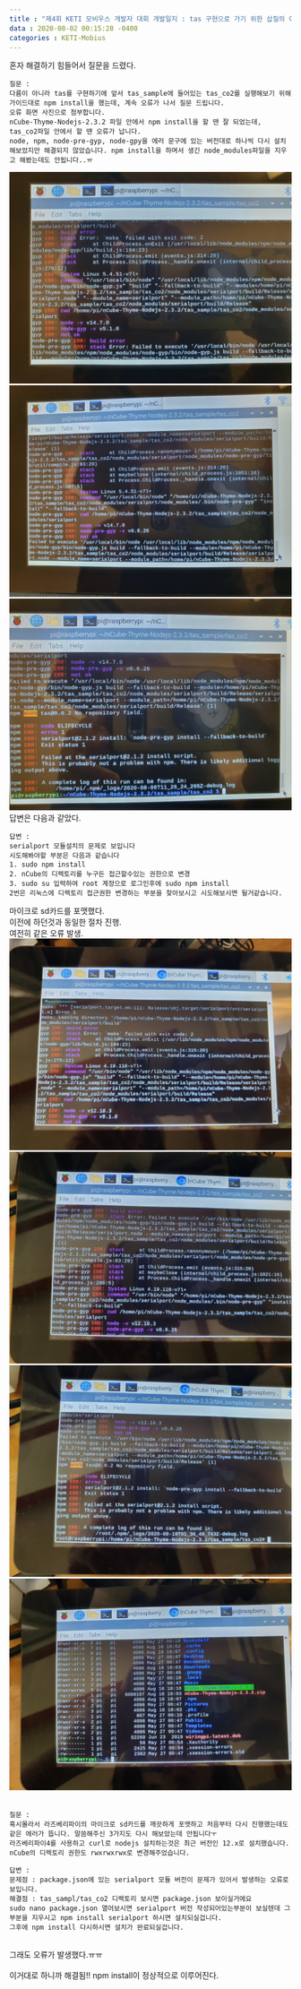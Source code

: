 ```yaml
---
title : "제4회 KETI 모비우스 개발자 대회 개발일지 : tas 구현으로 가기 위한 삽질의 여정2"
data : 2020-08-02 00:15:28 -0400
categories : KETI-Mobius
---
```

혼자 해결하기 힘들어서 질문을 드렸다. <br>
```
질문 :
다름이 아니라 tas를 구현하기에 앞서 tas_sample에 들어있는 tas_co2를 실행해보기 위해 가이드대로 npm install을 했는데, 계속 오류가 나서 질문 드립니다. 
오류 화면 사진으로 첨부합니다. 
nCube-Thyme-Nodejs-2.3.2 파일 안에서 npm install을 할 땐 잘 되었는데, tas_co2파일 안에서 할 땐 오류가 납니다.
node, npm, node-pre-gyp, node-gpy을 에러 문구에 있는 버전대로 하나씩 다시 설치해보았지만 해결되지 않았습니다. npm install을 하며서 생긴 node_modules파일을 지우고 해봤는데도 안됩니다..ㅠ
```
![Alt Text](/assets/images/mobius/mobius04-6.jpeg)<br>
![Alt Text](/assets/images/mobius/mobius04-7.jpeg)<br>
![Alt Text](/assets/images/mobius/mobius04-8.jpeg)<br>
답변은 다음과 같았다. <br>
```
답변 :
serialport 모듈설치의 문제로 보입니다
시도해봐야할 부분은 다음과 같습니다
1. sudo npm install
2. nCube의 디렉토리를 누구든 접근할수있는 권한으로 변경
3. sudo su 입력하여 root 계정으로 로그인후에 sudo npm install 
2번은 리눅스에 디렉토리 접근권한 변경하는 부분을 찾아보시고 시도해보시면 될거같습니다.
```
마이크로 sd카드를 포맷했다.<br>
이전에 하던것과 동일한 절차 진행.<br>
여전히 같은 오류 발생. <br>
![Alt Text](/assets/images/mobius/mobius04-1.jpeg)<br>
![Alt Text](/assets/images/mobius/mobius04-2.jpeg)<br>
![Alt Text](/assets/images/mobius/mobius04-3.jpeg)<br>
![Alt Text](/assets/images/mobius/mobius04-4.jpeg)<br>
<br>
```
질문 :
혹시몰라서 라즈베리파이의 마이크로 sd카드를 깨끗하게 포맷하고 처음부터 다시 진행했는데도 같은 에러가 뜹니다. 말씀해주신 3가지도 다시 해보았는데 안됩니다ㅜ
라즈베리파이4를 사용하고 curl로 nodejs 설치하는것은 최근 버전인 12.x로 설치했습니다. nCube의 디렉토리 권한도 rwxrwxrwx로 변경해주었습니다.
```
```
답변 :
문제점 : package.json에 있는 serialport 모듈 버전이 문제가 있어서 발생하는 오류로 보입니다.
해결점 : tas_sampl/tas_co2 디렉토리 보시면 package.json 보이실거에요
sudo nano package.json 열어보시면 serialport 버전 작성되어있는부분이 보실텐데 그부분을 지우시고 npm install serialport 하시면 설치되실겁니다.
그후에 npm install 다시하시면 설치가 완료되실겁니다.
```
<br>
그래도 오류가 발생했다.ㅠㅠ<br>
<https://stackoverflow.com/questions/48158939/getaddrinfo-eai-again-registry-npmjs-org80/50490274> <br>
이거대로 하니까 해결됨!! npm install이 정상적으로 이루어진다. <br>
